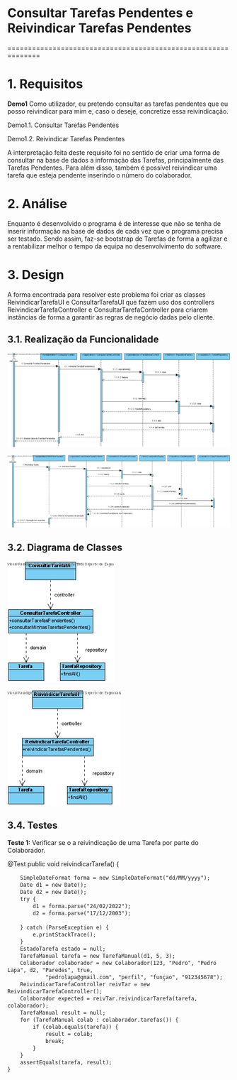 # Consultar Tarefas Pendentes e Reivindicar Tarefas Pendentes
==============================================================


# 1. Requisitos

**Demo1** 
Como utilizador, eu pretendo consultar as tarefas pendentes que eu posso reivindicar para mim e, caso o deseje, concretize essa reivindicação.

Demo1.1. Consultar Tarefas Pendentes

Demo1.2. Reivindicar Tarefas Pendentes

A interpretação feita deste requisito foi no sentido de criar uma forma de consultar na base de dados a informação das Tarefas, principalmente das Tarefas Pendentes. Para além disso, também é possível reivindicar uma tarefa que esteja pendente inserindo o número do colaborador.

# 2. Análise

Enquanto é desenvolvido o programa é de interesse que não se tenha de inserir informação na base de dados de cada vez que o programa precisa ser testado. Sendo assim, faz-se bootstrap de Tarefas de forma a agilizar e a rentabilizar melhor o tempo da equipa no desenvolvimento do software.

# 3. Design

A forma encontrada para resolver este problema foi criar as classes ReivindicarTarefaUI e ConsultarTarefaUI que fazem uso dos controllers ReivindicarTarefaController e ConsultarTarefaController para criarem instâncias de forma a garantir as regras de negócio dadas pelo cliente.

## 3.1. Realização da Funcionalidade

![ConsultarTarefaPendente_SD](ConsultarTarefaPendente_SD.jpg)

![ReivindicarTarefaPendente_SD](ReivindicarTarefaPendente_SD.jpg)

## 3.2. Diagrama de Classes

![ConsultarTarefaPendente_CD](ConsultarTarefaPendente_CD.jpg)

![ReivindicarTarefaPendente_CD](ReivindicarTarefaPendente_CD.jpg)

## 3.4. Testes 

**Teste 1:** Verificar se o a reivindicação de uma Tarefa por parte do Colaborador.

@Test
    public void reivindicarTarefa() {

        SimpleDateFormat forma = new SimpleDateFormat("dd/MM/yyyy");
        Date d1 = new Date();
        Date d2 = new Date();
        try {
            d1 = forma.parse("24/02/2022");
            d2 = forma.parse("17/12/2003");

        } catch (ParseException e) {
            e.printStackTrace();
        }
        EstadoTarefa estado = null;
        TarefaManual tarefa = new TarefaManual(d1, 5, 3);
        Colaborador colaborador = new Colaborador(123, "Pedro", "Pedro Lapa", d2, "Paredes", true,
                "pedrolapa@gmail.com", "perfil", "funçao", "912345678");
        ReivindicarTarefaController reivTar = new ReivindicarTarefaController();
        Colaborador expected = reivTar.reivindicarTarefa(tarefa, colaborador);
        TarefaManual result = null;
        for (TarefaManual colab : colaborador.tarefas()) {
            if (colab.equals(tarefa)) {
                result = colab;
                break;
            }
        }
        assertEquals(tarefa, result);
    }

